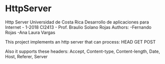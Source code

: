 # HttpServer
Http Server
Universidad de Costa Rica
Desarrollo de aplicaciones para Internet - 1-2018
CI2413 - Prof. Braulio Solano Rojas
Authors:
-Fernando Rojas
-Ana Laura Vargas

This project implements an http server that can process:
HEAD
GET
POST

Also it supports these headers:
Accept, 
Content-type, 
Content-length, 
Date, 
Host, 
Referer, 
Server
